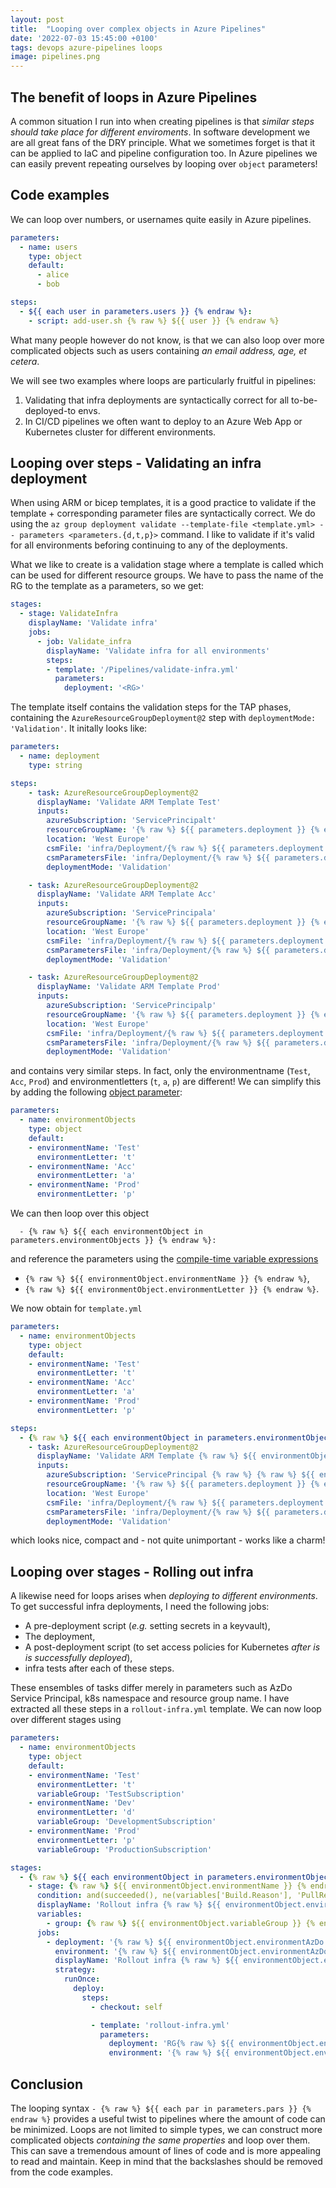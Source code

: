 ```yaml
---
layout: post
title:  "Looping over complex objects in Azure Pipelines"
date: '2022-07-03 15:45:00 +0100'
tags: devops azure-pipelines loops
image: pipelines.png
---
```


## The benefit of loops in Azure Pipelines
A common situation I run into when creating pipelines is that *similar steps should take place for different enviroments*. In software development we are all great fans of the DRY principle. What we sometimes forget is that it can be applied to IaC and pipeline configuration too. In Azure pipelines we can easily prevent repeating ourselves by looping over `object` parameters!

## Code examples
We can loop over numbers, or usernames quite easily in Azure pipelines.
```yml
parameters:
  - name: users
    type: object
    default:
      - alice
      - bob

steps:
  - ${{ each user in parameters.users }} {% endraw %}:
    - script: add-user.sh {% raw %} ${{ user }} {% endraw %}
```
What many people however do not know, is that we can also loop over more complicated objects such as users containing *an email address, age, et cetera*.

We will see two examples where loops are particularly fruitful in pipelines:
1. Validating that infra deployments are syntactically correct for all to-be-deployed-to envs. 
1. In CI/CD pipelines we often want to deploy to an Azure Web App or Kubernetes cluster for different environments.

## Looping over steps - Validating an infra deployment
When using ARM or bicep templates, it is a good practice to validate if the template + corresponding parameter files are syntactically correct. We do using the `az group deployment validate --template-file <template.yml> -- parameters <parameters.{d,t,p}>` command. I like to validate if it's valid for all environments beforing continuing to any of the deployments.

What we like to create is a validation stage where a template is called which can be used for different resource groups. We have to pass the name of the RG to the template as a parameters, so we get:
```yml
stages:
  - stage: ValidateInfra
    displayName: 'Validate infra'
    jobs:
      - job: Validate_infra
        displayName: 'Validate infra for all environments'
        steps:
        - template: '/Pipelines/validate-infra.yml'
          parameters:
            deployment: '<RG>'
```
The template itself contains the validation steps for the TAP phases, containing the `AzureResourceGroupDeployment@2` step with `deploymentMode: 'Validation'`. It initally looks like:
```yml
parameters:
  - name: deployment
    type: string

steps:
    - task: AzureResourceGroupDeployment@2
      displayName: 'Validate ARM Template Test'
      inputs:
        azureSubscription: 'ServicePrincipalt'
        resourceGroupName: '{% raw %} ${{ parameters.deployment }} {% endraw %}t'
        location: 'West Europe'
        csmFile: 'infra/Deployment/{% raw %} ${{ parameters.deployment }} {% endraw %}/template.json'
        csmParametersFile: 'infra/Deployment/{% raw %} ${{ parameters.deployment \}\|/parameters.t.json'
        deploymentMode: 'Validation'

    - task: AzureResourceGroupDeployment@2
      displayName: 'Validate ARM Template Acc'
      inputs:
        azureSubscription: 'ServicePrincipala'
        resourceGroupName: '{% raw %} ${{ parameters.deployment }} {% endraw %}a'
        location: 'West Europe'
        csmFile: 'infra/Deployment/{% raw %} ${{ parameters.deployment \}\|/template.json'
        csmParametersFile: 'infra/Deployment/{% raw %} ${{ parameters.deployment \}\|/parameters.a.json'
        deploymentMode: 'Validation'

    - task: AzureResourceGroupDeployment@2
      displayName: 'Validate ARM Template Prod'
      inputs:
        azureSubscription: 'ServicePrincipalp'
        resourceGroupName: '{% raw %} ${{ parameters.deployment }} {% endraw %}p'
        location: 'West Europe'
        csmFile: 'infra/Deployment/{% raw %} ${{ parameters.deployment \}\|/template.json'
        csmParametersFile: 'infra/Deployment/{% raw %} ${{ parameters.deployment \}\|/parameters.p.json'
        deploymentMode: 'Validation'
```

and contains very similar steps. In fact, only the environmentname (`Test`, `Acc`, `Prod`) and environmentletters (`t`, `a`, `p`) are different! We can simplify this by adding the following [object parameter](https://docs.microsoft.com/en-us/azure/devops/pipelines/process/runtime-parameters?view=azure-devops&tabs=script#parameter-data-types):

```yml
parameters:
  - name: environmentObjects
    type: object
    default: 
    - environmentName: 'Test'
      environmentLetter: 't'
    - environmentName: 'Acc'
      environmentLetter: 'a'
    - environmentName: 'Prod'
      environmentLetter: 'p'
```
We can then loop over this object 
```
  - {% raw %} ${{ each environmentObject in parameters.environmentObjects }} {% endraw %}:
```
and reference the parameters using the [compile-time variable expressions](https://docs.microsoft.com/en-us/azure/devops/pipelines/process/variables?view=azure-devops&tabs=yaml%2Cbatch#understand-variable-syntax)
* `{% raw %} ${{ environmentObject.environmentName }} {% endraw %}`,
* `{% raw %} ${{ environmentObject.environmentLetter }} {% endraw %}`.

We now obtain for `template.yml`
```yml
parameters:
  - name: environmentObjects
    type: object
    default: 
    - environmentName: 'Test'
      environmentLetter: 't'
    - environmentName: 'Acc'
      environmentLetter: 'a'
    - environmentName: 'Prod'
      environmentLetter: 'p'

steps:
  - {% raw %} ${{ each environmentObject in parameters.environmentObjects }} {% endraw %}:
    - task: AzureResourceGroupDeployment@2
      displayName: 'Validate ARM Template {% raw %} ${{ environmentObject.environmentName }} {% endraw %}'
      inputs:
        azureSubscription: 'ServicePrincipal {% raw %} {% raw %} ${{ environmentObject.environmentName }} {% endraw %}'
        resourceGroupName: '{% raw %} ${{ parameters.deployment }} {% endraw %} {% raw %} ${{ environmentObject.environmentLetter }} {% endraw %}'
        location: 'West Europe'
        csmFile: 'infra/Deployment/{% raw %} ${{ parameters.deployment }} {% endraw %}/template.json'
        csmParametersFile: 'infra/Deployment/{% raw %} ${{ parameters.deployment }} {% endraw %}/parameters.{% raw %} ${{ environmentObject.environmentLetter }} {% endraw %}.json'
        deploymentMode: 'Validation'
```
which looks nice, compact and - not quite unimportant - works like a charm!

## Looping over stages - Rolling out infra
A likewise need for loops arises when *deploying to different environments*. To get successful infra deployments, I need the following jobs:
* A pre-deployment script (*e.g.* setting secrets in a keyvault),
* The deployment,
* A post-deployment script (to set access policies for Kubernetes *after is is successfully deployed*),
* infra tests after each of these steps.

These ensembles of tasks differ merely in parameters such as AzDo Service Principal, k8s namespace and resource group name. I have extracted all these steps in a `rollout-infra.yml` template. We can now loop over different stages using
```yml
parameters:
  - name: environmentObjects
    type: object
    default: 
    - environmentName: 'Test'
      environmentLetter: 't'
      variableGroup: 'TestSubscription'
    - environmentName: 'Dev'
      environmentLetter: 'd'
      variableGroup: 'DevelopmentSubscription'
    - environmentName: 'Prod'
      environmentLetter: 'p'
      variableGroup: 'ProductionSubscription'

stages:
  - {% raw %} ${{ each environmentObject in parameters.environmentObjects }} {% endraw %}:
    - stage: {% raw %} ${{ environmentObject.environmentName }} {% endraw %}
      condition: and(succeeded(), ne(variables['Build.Reason'], 'PullRequest'))
      displayName: 'Rollout infra {% raw %} ${{ environmentObject.environmentName }} {% endraw %}'
      variables:
        - group: {% raw %} ${{ environmentObject.variableGroup }} {% endraw %}
      jobs:
        - deployment: '{% raw %} ${{ environmentObject.environmentAzDo }} {% endraw %}'
          environment: '{% raw %} ${{ environmentObject.environmentAzDo }} {% endraw %}'
          displayName: 'Rollout infra {% raw %} ${{ environmentObject.environmentName }} {% endraw %}'
          strategy:
            runOnce:
              deploy:
                steps:
                  - checkout: self

                  - template: 'rollout-infra.yml'
                    parameters:
                      deployment: 'RG{% raw %} ${{ environmentObject.environmentLetter }} {% endraw %}'
                      environment: '{% raw %} ${{ environmentObject.environmentLetter }} {% endraw %}'
```

## Conclusion
The looping syntax `- {% raw %} ${{ each par in parameters.pars }} {% endraw %}` provides a useful twist to pipelines where the amount of code can be minimized. Loops are not limited to simple types, we can construct more complicated objects *containing the same properties* and loop over them. This can save a tremendous amount of lines of code and is more appealing to read and maintain. Keep in mind that the backslashes should be removed from the code examples.